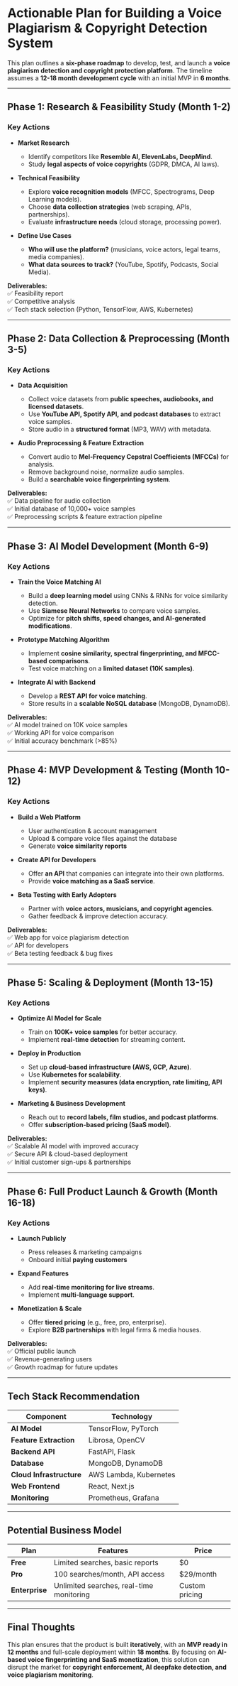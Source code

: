 # **Actionable Plan for Building a Voice Plagiarism & Copyright Detection System**  

This plan outlines a **six-phase roadmap** to develop, test, and launch a **voice plagiarism detection and copyright protection platform**. The timeline assumes a **12-18 month development cycle** with an initial MVP in **6 months**.  

---

## **Phase 1: Research & Feasibility Study (Month 1-2)**  

### **Key Actions**  
- **Market Research**  
  - Identify competitors like **Resemble AI, ElevenLabs, DeepMind**.  
  - Study **legal aspects of voice copyrights** (GDPR, DMCA, AI laws).  

- **Technical Feasibility**  
  - Explore **voice recognition models** (MFCC, Spectrograms, Deep Learning models).  
  - Choose **data collection strategies** (web scraping, APIs, partnerships).  
  - Evaluate **infrastructure needs** (cloud storage, processing power).  

- **Define Use Cases**  
  - **Who will use the platform?** (musicians, voice actors, legal teams, media companies).  
  - **What data sources to track?** (YouTube, Spotify, Podcasts, Social Media).  

**Deliverables:**  
✅ Feasibility report  
✅ Competitive analysis  
✅ Tech stack selection (Python, TensorFlow, AWS, Kubernetes)  

---

## **Phase 2: Data Collection & Preprocessing (Month 3-5)**  

### **Key Actions**  
- **Data Acquisition**  
  - Collect voice datasets from **public speeches, audiobooks, and licensed datasets**.  
  - Use **YouTube API, Spotify API, and podcast databases** to extract voice samples.  
  - Store audio in a **structured format** (MP3, WAV) with metadata.  

- **Audio Preprocessing & Feature Extraction**  
  - Convert audio to **Mel-Frequency Cepstral Coefficients (MFCCs)** for analysis.  
  - Remove background noise, normalize audio samples.  
  - Build a **searchable voice fingerprinting system**.  

**Deliverables:**  
✅ Data pipeline for audio collection  
✅ Initial database of 10,000+ voice samples  
✅ Preprocessing scripts & feature extraction pipeline  

---

## **Phase 3: AI Model Development (Month 6-9)**  

### **Key Actions**  
- **Train the Voice Matching AI**  
  - Build a **deep learning model** using CNNs & RNNs for voice similarity detection.  
  - Use **Siamese Neural Networks** to compare voice samples.  
  - Optimize for **pitch shifts, speed changes, and AI-generated modifications**.  

- **Prototype Matching Algorithm**  
  - Implement **cosine similarity, spectral fingerprinting, and MFCC-based comparisons**.  
  - Test voice matching on a **limited dataset (10K samples)**.  

- **Integrate AI with Backend**  
  - Develop a **REST API for voice matching**.  
  - Store results in a **scalable NoSQL database** (MongoDB, DynamoDB).  

**Deliverables:**  
✅ AI model trained on 10K voice samples  
✅ Working API for voice comparison  
✅ Initial accuracy benchmark (>85%)  

---

## **Phase 4: MVP Development & Testing (Month 10-12)**  

### **Key Actions**  
- **Build a Web Platform**  
  - User authentication & account management  
  - Upload & compare voice files against the database  
  - Generate **voice similarity reports**  

- **Create API for Developers**  
  - Offer **an API** that companies can integrate into their own platforms.  
  - Provide **voice matching as a SaaS service**.  

- **Beta Testing with Early Adopters**  
  - Partner with **voice actors, musicians, and copyright agencies**.  
  - Gather feedback & improve detection accuracy.  

**Deliverables:**  
✅ Web app for voice plagiarism detection  
✅ API for developers  
✅ Beta testing feedback & bug fixes  

---

## **Phase 5: Scaling & Deployment (Month 13-15)**  

### **Key Actions**  
- **Optimize AI Model for Scale**  
  - Train on **100K+ voice samples** for better accuracy.  
  - Implement **real-time detection** for streaming content.  

- **Deploy in Production**  
  - Set up **cloud-based infrastructure (AWS, GCP, Azure)**.  
  - Use **Kubernetes for scalability**.  
  - Implement **security measures (data encryption, rate limiting, API keys)**.  

- **Marketing & Business Development**  
  - Reach out to **record labels, film studios, and podcast platforms**.  
  - Offer **subscription-based pricing (SaaS model)**.  

**Deliverables:**  
✅ Scalable AI model with improved accuracy  
✅ Secure API & cloud-based deployment  
✅ Initial customer sign-ups & partnerships  

---

## **Phase 6: Full Product Launch & Growth (Month 16-18)**  

### **Key Actions**  
- **Launch Publicly**  
  - Press releases & marketing campaigns  
  - Onboard initial **paying customers**  

- **Expand Features**  
  - Add **real-time monitoring for live streams**.  
  - Implement **multi-language support**.  

- **Monetization & Scale**  
  - Offer **tiered pricing** (e.g., free, pro, enterprise).  
  - Explore **B2B partnerships** with legal firms & media houses.  

**Deliverables:**  
✅ Official public launch  
✅ Revenue-generating users  
✅ Growth roadmap for future updates  

---

## **Tech Stack Recommendation**  

| **Component**          | **Technology** |
|------------------------|---------------|
| **AI Model**          | TensorFlow, PyTorch |
| **Feature Extraction** | Librosa, OpenCV |
| **Backend API**       | FastAPI, Flask |
| **Database**          | MongoDB, DynamoDB |
| **Cloud Infrastructure** | AWS Lambda, Kubernetes |
| **Web Frontend**      | React, Next.js |
| **Monitoring**        | Prometheus, Grafana |

---

## **Potential Business Model**  

| **Plan** | **Features** | **Price** |
|----------|-------------|-----------|
| **Free** | Limited searches, basic reports | $0 |
| **Pro** | 100 searches/month, API access | $29/month |
| **Enterprise** | Unlimited searches, real-time monitoring | Custom pricing |

---

## **Final Thoughts**  
This plan ensures that the product is built **iteratively**, with an **MVP ready in 12 months** and full-scale deployment within **18 months**. By focusing on **AI-based voice fingerprinting and SaaS monetization**, this solution can disrupt the market for **copyright enforcement, AI deepfake detection, and voice plagiarism monitoring**.
